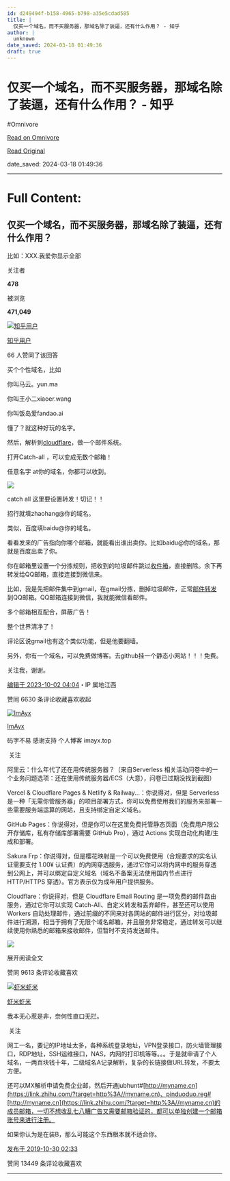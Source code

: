 ```yaml
---
id: d249494f-b158-4965-b798-a35e5cdad585
title: |
  仅买一个域名，而不买服务器，那域名除了装逼，还有什么作用？ - 知乎
author: |
  unknown
date_saved: 2024-03-18 01:49:36
draft: true
---
```


# 仅买一个域名，而不买服务器，那域名除了装逼，还有什么作用？ - 知乎
#Omnivore

[Read on Omnivore](https://omnivore.app/me/https-www-zhihu-com-question-339487495-answer-3171974340-18e501b9be7)

[Read Original](https://www.zhihu.com/question/339487495/answer/3171974340)

date_saved: 2024-03-18 01:49:36


--- 

# Full Content: 

## 仅买一个域名，而不买服务器，那域名除了装逼，还有什么作用？

比如：XXX.我爱你显示全部 ​

关注者

**478**

被浏览

**471,049**

[![知乎用户](https://proxy-prod.omnivore-image-cache.app/0x0,sOou2FVwPArYSG0uw2ZthdNkXqlmhNxbVHGSMtGCxFg0/https://pic1.zhimg.com/v2-abed1a8c04700ba7d72b45195223e0ff_l.jpg?source=2c26e567)](https://www.zhihu.com/people/732204f0b792ea8e0193b52f30cf1691)

[知乎用户](https://www.zhihu.com/people/732204f0b792ea8e0193b52f30cf1691)

66 人赞同了该回答

买个个性域名，比如

你叫马云。yun.ma

你叫王小二xiaoer.wang 

你叫饭岛爱fandao.ai

懂了？就这种好玩的名字。

然后，解析到[cloudflare](https://www.zhihu.com/search?q=cloudflare&search%5Fsource=Entity&hybrid%5Fsearch%5Fsource=Entity&hybrid%5Fsearch%5Fextra=%7B%22sourceType%22%3A%22answer%22%2C%22sourceId%22%3A3171974340%7D)，做一个邮件系统。

打开Catch-all ，可以变成无数个邮箱！

任意名字 at你的域名，你都可以收到。

![](https://proxy-prod.omnivore-image-cache.app/1699x912,s-QyGBzUbUTsu-GjFnCcUSfQtsFB2q3B8PSCXuOGxZWI/https://picx.zhimg.com/50/v2-60355d071ad0d0c22b225f26ce67c684_720w.jpg?source=2c26e567)

catch all 这里要设置转发！切记！！

招行就填zhaohang@你的域名。

类似，百度填baidu@你的域名。

看看发来的广告指向你哪个邮箱，就能看出谁出卖你。比如baidu@你的域名，那就是百度出卖了你。

你在邮箱里设置一个分拣规则，把收到的垃圾邮件跳过[收件箱](https://www.zhihu.com/search?q=%E6%94%B6%E4%BB%B6%E7%AE%B1&search%5Fsource=Entity&hybrid%5Fsearch%5Fsource=Entity&hybrid%5Fsearch%5Fextra=%7B%22sourceType%22%3A%22answer%22%2C%22sourceId%22%3A3171974340%7D)，直接删除。余下再转发给QQ邮箱，直接连接到微信来。

比如，我是先把邮件集中到gmail，在gmail分拣，删掉垃圾邮件，正常[邮件转发](https://www.zhihu.com/search?q=%E9%82%AE%E4%BB%B6%E8%BD%AC%E5%8F%91&search%5Fsource=Entity&hybrid%5Fsearch%5Fsource=Entity&hybrid%5Fsearch%5Fextra=%7B%22sourceType%22%3A%22answer%22%2C%22sourceId%22%3A3171974340%7D)到QQ邮箱。QQ邮箱连接到微信，我就能微信看邮件。

多个邮箱相互配合，屏蔽广告！

整个世界清净了！

评论区说gmail也有这个类似功能，但是他要翻墙。

另外，你有一个域名，可以免费做博客。去github挂一个静态小网站！！！免费。

关注我，谢谢。

[编辑于 2023-10-02 04:04](https://www.zhihu.com/question/339487495/answer/3171974340)・IP 属地江西

​赞同 66​​30 条评论​收藏​喜欢收起​

[![ImAyx](https://proxy-prod.omnivore-image-cache.app/0x0,sWbZBToJcRIhLfwejUrquPblWcAOZ7PvWvwh7aVeswFk/https://picx.zhimg.com/v2-5f3f9dbceef57a05aae0ea2e04b6e3eb_l.jpg?source=1def8aca)](https://www.zhihu.com/people/Aynxul03)

[ImAyx](https://www.zhihu.com/people/Aynxul03)

码字不易 感谢支持 个人博客 imayx.top

​ 关注

阿里云：什么年代了还在用传统服务器？（来自Serverless 相关活动问卷中的一个业务问题选项：还在使用传统服务器/ECS（大意），问卷已过期没找到截图）

Vercel & Cloudflare Pages & Netlify & Railway...：你说得对，但是 Serverless 是一种「无需你管服务器」的项目部署方式，你可以免费使用我们的服务来部署一些需要服务端运算的网站，且支持绑定自定义域名。

GitHub Pages：你说得对，但是你可以在这里免费托管静态页面（免费用户限公开存储库，私有存储库部署需要 GitHub Pro），通过 Actions 实现自动化构建/生成和部署。

Sakura Frp：你说得对，但是樱花映射是一个可以免费使用（合规要求的实名认证需要支付 1.00¥ 认证费）的内网穿透服务，通过它你可以将内网中的服务穿透到公网上，并可以绑定自定义域名（域名不备案无法使用国内节点进行 HTTP/HTTPS 穿透）。官方表示仅为成年用户提供服务。

Cloudflare：你说得对，但是 Cloudflare Email Routing 是一项免费的邮件路由服务，通过它你可以实现 Catch-All、自定义转发和丢弃邮件，甚至还可以使用 Workers 自动处理邮件，通过前缀的不同来对各网站的邮件进行区分，对垃圾邮件进行溯源，相当于拥有了无限个域名邮箱，并且服务非常稳定，通过转发可以继续使用你熟悉的邮箱来接收邮件，但暂时不支持发送邮件。

![](https://proxy-prod.omnivore-image-cache.app/898x1622,sy8p0z68DaSm-7L1pSdTxkDYv09QGZgE2oTKaGmiJvyo/https://pic1.zhimg.com/50/v2-0cacab4ad54161b568dd52d4841f0e33_720w.jpg?source=1def8aca)

展开阅读全文​

​赞同 96​​13 条评论​收藏​喜欢

[![虾米虾米](https://proxy-prod.omnivore-image-cache.app/0x0,sT-saDhQgEtkdqktOstkod2vBZPyyh434Pn3nUFdnEd0/https://pica.zhimg.com/v2-a28dafccd1c01f177a63f17fdb1fcce0_l.jpg?source=1def8aca)](https://www.zhihu.com/people/guo-chen-guang-87)

[虾米虾米](https://www.zhihu.com/people/guo-chen-guang-87)

我本无心惹是非，奈何性直口无拦。

​ 关注

网工一名，要记的IP地址太多，各种系统登录地址，VPN登录接口，防火墙管理接口，RDP地址，SSH运维接口，NAS，内网的打印机等等。。。于是就申请了个人域名，一两百块钱十年，二级域名A记录解析，复杂的长链接做URL转发，不要太方便。

  
还可以MX解析申请免费企业邮，然后开通jubhunt#[http://myname.cn](https://link.zhihu.com/?target=http%3A//myname.cn)、pinduoduo.reg#[http://myname.cn](https://link.zhihu.com/?target=http%3A//myname.cn)的成员邮箱，一切不想收乱七八糟广告又需要邮箱验证的，都可以单独创建一个邮箱账号来进行注册。

如果你认为是在装B，那么可能这个东西根本就不适合你。

[发布于 2019-10-30 02:33](https://www.zhihu.com/question/339487495/answer/875002874)

​赞同 134​​49 条评论​收藏​喜欢

---


